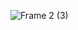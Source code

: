 
![Frame 2 (3)](https://github.com/mrLegenius/LevEngine/assets/22073131/c0e869a2-747c-483a-ac66-af7c2e41dd66)



